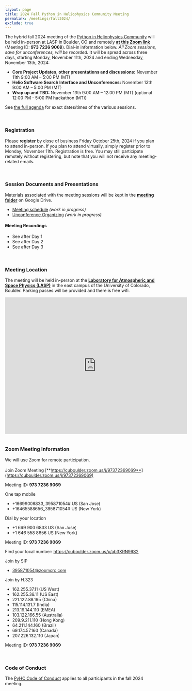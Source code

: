 ```yaml
---
layout: page
title: 2024 Fall Python in Heliophysics Community Meeting
permalink: /meetings/fall2024/
exclude: true
---
```


The hybrid fall 2024 meeting of the [Python in Heliophysics Community](https://pyhc.org) will be held in-person at LASP in Boulder, CO and remotely [**at this Zoom link**](https://cuboulder.zoom.us/j/97372369069) (Meeting ID: **973 7236 9069**). Dial-in information below. _All Zoom sessions, save for unconferences, will be recorded._ It will be spread across three days, starting Monday, November 11th, 2024 and ending Wednesday, November 13th, 2024: 

 - **Core Project Updates, other presentations and discussions:** November 11th 9:00 AM – 5:00 PM (MT)
 - **Helio Software Search Interface and Unconferences:** November 12th 9:00 AM – 5:00 PM (MT)
 - **Wrap up and TBD:** November 13th 9:00 AM – 12:00 PM (MT) (optional 12:00 PM - 5:00 PM hackathon (MT))
 
See [the full agenda](https://docs.google.com/spreadsheets/d/1a72zh8hiqs14Oyw32gUqliNHFEPcCJZT/edit?usp=sharing&ouid=111688094316717381127&rtpof=true&sd=true) for exact dates/times of the various sessions.
<br><br><br>
### Registration

Please [**register**](https://forms.gle/rfmQaiSa8uSbFZdTA) by close of business Friday October 25th, 2024 if you plan to attend in-person. If you plan to attend virtually, simply register prior to Monday, November 11th.  Registration is free.  You may still participate remotely without registering, but note that you will not receive any meeting-related emails.
<br><br><br>

### Session Documents and Presentations

Materials associated with the meeting sessions will be kept in the [**meeting folder**](https://drive.google.com/drive/folders/1_PrioZvEfNhcQ5ISOjHHZ4XQZKHk2Ohq?usp=drive_link) on Google Drive.

 - [Meeting schedule](https://docs.google.com/spreadsheets/d/1a72zh8hiqs14Oyw32gUqliNHFEPcCJZT/edit?usp=sharing&ouid=111688094316717381127&rtpof=true&sd=true) _(work in progress)_
 - [Unconference Organizing](https://docs.google.com/spreadsheets/d/1vmgE2ftxMfFyR3NafmYxGSdlDKUQSumSol8nUl8KOqk/edit?usp=sharing) _(work in progress)_

#### Meeting Recordings

 - See after Day 1
 - See after Day 2
 - See after Day 3
<br><br><br>

### Meeting Location
The meeting will be held in-person at the [**Laboratory for Atmospheric and Space Physics (LASP)**](https://goo.gl/maps/mMapAsmgsg7DCrfZ7) in the east campus of the University of Colorado, Boulder. Parking passes will be provided and there is free wifi.
<iframe src="https://www.google.com/maps/embed?pb=!1m18!1m12!1m3!1d3055.977112804171!2d-105.2478674!3d40.008958799999995!2m3!1f0!2f0!3f0!3m2!1i1024!2i768!4f13.1!3m3!1m2!1s0x876bedc138bc2207%3A0x9f92aa579ccde89!2sLaboratory%20for%20Atmospheric%20and%20Space%20Physics!5e0!3m2!1sen!2sus!4v1678899163589!5m2!1sen!2sus" width="600" height="450" style="border:0;" allowfullscreen="" loading="lazy" referrerpolicy="no-referrer-when-downgrade"></iframe>
<br><br>

### Zoom Meeting Information
We will use Zoom for remote participation.
<br><br>
Join Zoom Meeting
[**https://cuboulder.zoom.us/j/97372369069**](https://cuboulder.zoom.us/j/97372369069)

Meeting ID: **973 7236 9069**

One tap mobile
 - +16699006833,,395871054# US (San Jose)
 - +16465588656,,395871054# US (New York)

Dial by your location
 - +1 669 900 6833 US (San Jose)
 - +1 646 558 8656 US (New York)

Meeting ID: **973 7236 9069**

Find your local number: https://cuboulder.zoom.us/u/ab3XRN96S2

Join by SIP
 - 395871054@zoomcrc.com

Join by H.323
 - 162.255.37.11 (US West)
 - 162.255.36.11 (US East)
 - 221.122.88.195 (China)
 - 115.114.131.7 (India)
 - 213.19.144.110 (EMEA)
 - 103.122.166.55 (Australia)
 - 209.9.211.110 (Hong Kong)
 - 64.211.144.160 (Brazil)
 - 69.174.57.160 (Canada)
 - 207.226.132.110 (Japan)

Meeting ID: **973 7236 9069**
<br><br><br>

### Code of Conduct
The [PyHC Code of Conduct](https://heliopython.org/docs/code_of_conduct/) applies to all participants in the fall 2024 meeting.
